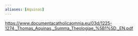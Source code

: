 ```yaml
---
aliases: [Aquinas] 
---
```


https://www.documentacatholicaomnia.eu/03d/1225-1274,_Thomas_Aquinas,_Summa_Theologiae_%5B1%5D,_EN.pdf

